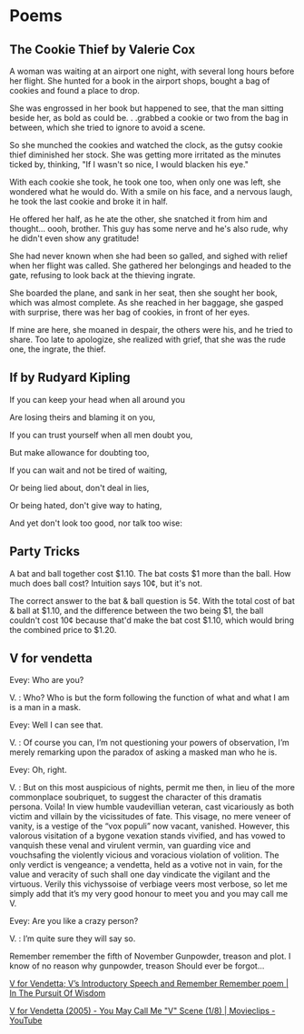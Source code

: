 # Poems

## The Cookie Thief by Valerie Cox

A woman was waiting at an airport one night, with several long hours before her flight. She hunted for a book in the airport shops, bought a bag of cookies and found a place to drop.

She was engrossed in her book but happened to see, that the man sitting beside her, as bold as could be. . .grabbed a cookie or two from the bag in between, which she tried to ignore to avoid a scene.

So she munched the cookies and watched the clock, as the gutsy cookie thief diminished her stock. She was getting more irritated as the minutes ticked by, thinking, "If I wasn't so nice, I would blacken his eye."

With each cookie she took, he took one too, when only one was left, she wondered what he would do. With a smile on his face, and a nervous laugh, he took the last cookie and broke it in half.

He offered her half, as he ate the other, she snatched it from him and thought... oooh, brother. This guy has some nerve and he's also rude, why he didn't even show any gratitude!

She had never known when she had been so galled, and sighed with relief when her flight was called. She gathered her belongings and headed to the gate, refusing to look back at the thieving ingrate.

She boarded the plane, and sank in her seat, then she sought her book, which was almost complete. As she reached in her baggage, she gasped with surprise, there was her bag of cookies, in front of her eyes.

If mine are here, she moaned in despair, the others were his, and he tried to share. Too late to apologize, she realized with grief, that she was the rude one, the ingrate, the thief.

## If by Rudyard Kipling

If you can keep your head when all around you

Are losing theirs and blaming it on you,

If you can trust yourself when all men doubt you,

But make allowance for doubting too,

If you can wait and not be tired of waiting,

Or being lied about, don't deal in lies,

Or being hated, don't give way to hating,

And yet don't look too good, nor talk too wise:

## Party Tricks

A bat and ball together cost $1.10. The bat costs $1 more than the ball. How much does ball cost? Intuition says 10¢, but it's not.

The correct answer to the bat & ball question is 5¢. With the total cost of bat & ball at $1.10, and the difference between the two being $1, the ball couldn't cost 10¢ because that'd make the bat cost $1.10, which would bring the combined price to $1.20.

## V for vendetta

Evey: Who are you?

V. : Who? Who is but the form following the function of what and what I am is a man in a mask.

Evey: Well I can see that.

V. : Of course you can, I’m not questioning your powers of observation, I’m merely remarking upon the paradox of asking a masked man who he is.

Evey: Oh, right.

V. : But on this most auspicious of nights, permit me then, in lieu of the more commonplace soubriquet, to suggest the character of this dramatis persona. Voila! In view humble vaudevillian veteran, cast vicariously as both victim and villain by the vicissitudes of fate. This visage, no mere veneer of vanity, is a vestige of the “vox populi” now vacant, vanished. However, this valorous visitation of a bygone vexation stands vivified, and has vowed to vanquish these venal and virulent vermin, van guarding vice and vouchsafing the violently vicious and voracious violation of volition.
The only verdict is vengeance; a vendetta, held as a votive not in vain, for the value and veracity of such shall one day vindicate the vigilant and the virtuous.
Verily this vichyssoise of verbiage veers most verbose, so let me simply add that it’s my very good honour to meet you and you may call me V.

Evey: Are you like a crazy person?

V. : I’m quite sure they will say so.

Remember remember the fifth of November
Gunpowder, treason and plot.
I know of no reason why gunpowder, treason
Should ever be forgot…

[V for Vendetta; V’s Introductory Speech and Remember Remember poem | In The Pursuit Of Wisdom](https://storyspeaker.wordpress.com/2007/06/04/v-for-vendetta-v%E2%80%99s-introductory-speech-and-remember-remember-poem/)

[V for Vendetta (2005) - You May Call Me "V" Scene (1/8) | Movieclips - YouTube](https://www.youtube.com/watch?v=Z4RCK8LAFM0)
